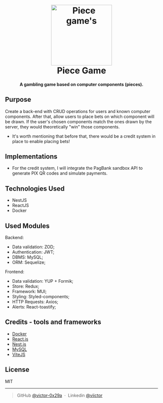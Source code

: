 <h1 align="center">
  <br>
  <img src="https://media4.giphy.com/media/l2Je6sbvJEn1W9OWQ/giphy.gif" alt="Piece game's" width="200">
  <br>
  Piece Game
  <br>
</h1>

<h4 align="center">A gambling game based on computer components (pieces).</h4>


## Purpose

Create a back-end with CRUD operations for users and known computer components. After that, allow users to place bets on which component will be drawn. If the user's chosen components match the ones drawn by the server, they would theoretically "win" those components.
* It's worth mentioning that before that, there would be a credit system in place to enable placing bets!

## Implementations

* For the credit system, I will integrate the PagBank sandbox API to generate PIX QR codes and simulate payments.

## Technologies Used

 - NestJS
 - ReactJS
 - Docker

## Used Modules

Backend:

- Data validation: ZOD;
- Authentication: JWT;
- DBMS: MySQL;
- ORM: Sequelize;

Frontend:

- Data validation: YUP + Formik;
- Store: Redux;
- Framework: MUI;
- Styling: Styled-components;
- HTTP Requests: Axios;
- Alerts: React-toastify;

## Credits - tools and frameworks

- [Docker](https://www.docker.com/)
- [React.js](https://react.dev/)
- [Nest.js](https://nestjs.com/)
- [MySQL](https://www.mysql.com/)
- [ViteJS](https://vitejs.dev/)

## License

MIT

---

> GitHub [@victor-0x29a](https://github.com/victor-0x29a) &nbsp;&middot;&nbsp;
> Linkedin [@viictor](https://www.linkedin.com/in/viictor/)
